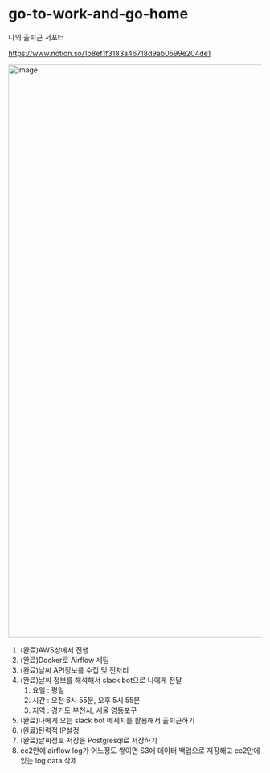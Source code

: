 # go-to-work-and-go-home
나의 출퇴근 서포터

https://www.notion.so/1b8ef1f3183a46718d9ab0599e204de1

<img width="1141" alt="image" src="https://github.com/8-weeks-later/go-to-work-and-go-home/assets/61683867/db9d5d2c-7009-4e39-a6b0-a29179dec4a7">


1. (완료)AWS상에서 진행
2. (완료)Docker로 Airflow 세팅
3. (완료)날씨 API정보를 수집 및 전처리
4. (완료)날씨 정보를 해석해서 slack bot으로 나에게 전달
    1. 요일 : 평일
    2. 시간 : 오전 6시 55분, 오후 5시 55분
    3. 지역 : 경기도 부천시, 서울 영등포구
5. (완료)나에게 오는 slack bot 메세지를 활용해서 출퇴근하기
6. (완료)탄력적 IP설정
7. (완료)날씨정보 저장을 Postgresql로 저장하기
8. ec2안에 airflow log가 어느정도 쌓이면 S3에 데이터 백업으로 저장해고 ec2안에 있는 log data 삭제
